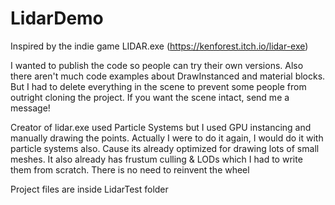 # LidarDemo

Inspired by the indie game LIDAR.exe (https://kenforest.itch.io/lidar-exe)

I wanted to publish the code so people can try their own versions. Also there aren't much code examples about DrawInstanced and material blocks. But I had to delete everything in the scene to prevent some people from outright cloning the project. If you want the scene intact, send me a message!

Creator of lidar.exe used Particle Systems but I used GPU instancing and manually drawing the points. Actually I were to do it again, I would do it with particle systems also. Cause its already optimized for drawing lots of small meshes. It also already has frustum culling & LODs which I had to write them from scratch. There is no need to reinvent the wheel


Project files are inside LidarTest folder
